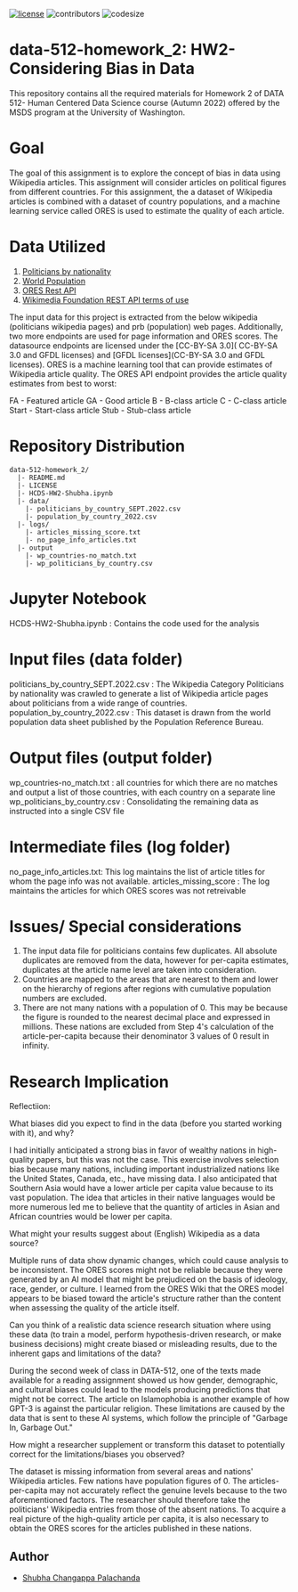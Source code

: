 [![license](https://img.shields.io/github/license/DAVFoundation/captain-n3m0.svg?style=flat-square)](https://github.com/DAVFoundation/captain-n3m0/blob/master/LICENSE)
![contributors](https://img.shields.io/github/contributors/shubha8196/data-512-homework_1.svg) ![codesize](https://img.shields.io/github/languages/code-size/shubha8196/data-512-homework_1.svg)

# data-512-homework_2: HW2- Considering Bias in Data
This repository contains all the required materials for Homework 2 of DATA 512- Human Centered Data Science course (Autumn 2022) offered by the MSDS program at the University of Washington.

# Goal
The goal of this assignment is to explore the concept of bias in data using Wikipedia articles. This assignment will consider articles on political figures from different countries. For this assignment, the a dataset of Wikipedia articles is combined with a dataset of country populations, and a machine learning service called ORES is used to estimate the quality of each article.

# Data Utilized

1. [Politicians by nationality](https://en.wikipedia.org/wiki/Category:Politicians_by_nationality)
2. [World Population](https://www.prb.org/international/indicator/population/table)
3. [ORES Rest API](https://www.mediawiki.org/wiki/ORES)
4. [Wikimedia Foundation REST API terms of use](https://www.mediawiki.org/wiki/Wikimedia_REST_API#Terms_and_conditions)

The input data for this project is extracted from the below wikipedia (politicians wikipedia pages) and prb (population) web pages. Additionally, two more endpoints are used for page information and ORES scores. The datasource endpoints are licensed under the [CC-BY-SA 3.0]( CC-BY-SA 3.0 and GFDL licenses) and [GFDL licenses](CC-BY-SA 3.0 and GFDL licenses). ORES is a machine learning tool that can provide estimates of Wikipedia article quality. The ORES API endpoint provides the article quality estimates from best to worst:

FA - Featured article
GA - Good article
B - B-class article
C - C-class article
Start - Start-class article
Stub - Stub-class article

# Repository Distribution

```
data-512-homework_2/
  |- README.md
  |- LICENSE
  |- HCDS-HW2-Shubha.ipynb
  |- data/
    |- politicians_by_country_SEPT.2022.csv
    |- population_by_country_2022.csv
  |- logs/
    |- articles_missing_score.txt
    |- no_page_info_articles.txt
  |- output
    |- wp_countries-no_match.txt
    |- wp_politicians_by_country.csv
```

# Jupyter Notebook
HCDS-HW2-Shubha.ipynb : Contains the code used for the analysis

# Input files (data folder)
politicians_by_country_SEPT.2022.csv : The Wikipedia Category Politicians by nationality was crawled to generate a list of Wikipedia article pages about politicians from a wide range of countries.
population_by_country_2022.csv : This dataset is drawn from the world population data sheet published by the Population Reference Bureau.

# Output files (output folder)
wp_countries-no_match.txt : all countries for which there are no matches and output a list of those countries, with each country on a separate line
wp_politicians_by_country.csv : Consolidating the remaining data as instructed into a single CSV file

# Intermediate files (log folder)

no_page_info_articles.txt: This log maintains the list of article titles for whom the page info was not available.
articles_missing_score : The log maintains the articles for which ORES scores was not retreivable


# Issues/ Special considerations

1. The input data file for politicians contains few duplicates. All absolute duplicates are removed from the data, however for per-capita estimates, duplicates at the article name level are taken into consideration.
2. Countries are mapped to the areas that are nearest to them and lower on the hierarchy of regions after regions with cumulative population numbers are excluded.
3. There are not many nations with a population of 0. This may be because the figure is rounded to the nearest decimal place and expressed in millions. These nations are excluded from Step 4's calculation of the article-per-capita because their denominator 3 values of 0 result in infinity.


# Research Implication

Reflectiion:




What biases did you expect to find in the data (before you started working with it), and why?

I had initially anticipated a strong bias in favor of wealthy nations in high-quality papers, but this was not the case. This exercise involves selection bias because many nations, including important industrialized nations like the United States, Canada, etc., have missing data. I also anticipated that Southern Asia would have a lower article per capita value because to its vast population. The idea that articles in their native languages would be more numerous led me to believe that the quantity of articles in Asian and African countries would be lower per capita.

What might your results suggest about (English) Wikipedia as a data source?

Multiple runs of data show dynamic changes, which could cause analysis to be inconsistent. The ORES scores might not be reliable because they were generated by an AI model that might be prejudiced on the basis of ideology, race, gender, or culture. I learned from the ORES Wiki that the ORES model appears to be biased toward the article's structure rather than the content when assessing the quality of the article itself.


Can you think of a realistic data science research situation where using these data (to train a model, perform hypothesis-driven research, or make business decisions) might create biased or misleading results, due to the inherent gaps and limitations of the data?

During the second week of class in DATA-512, one of the texts made available for a reading assignment showed us how gender, demographic, and cultural biases could lead to the models producing predictions that might not be correct. The article on Islamophobia is another example of how GPT-3 is against the particular religion. These limitations are caused by the data that is sent to these AI systems, which follow the principle of "Garbage In, Garbage Out."


How might a researcher supplement or transform this dataset to potentially correct for the limitations/biases you observed?

The dataset is missing information from several areas and nations' Wikipedia articles. Few nations have population figures of 0. The articles-per-capita may not accurately reflect the genuine levels because to the two aforementioned factors. The researcher should therefore take the politicians' Wikipedia entries from those of the absent nations. To acquire a real picture of the high-quality article per capita, it is also necessary to obtain the ORES scores for the articles published in these nations.

## Author
- [Shubha Changappa Palachanda](https://github.com/shubha8196)
